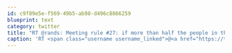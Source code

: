 ```yaml
---
id: c9f89e5e-f569-49b5-ab98-d496c8866259
blueprint: text
category: twitter
title: "RT @rands: Meeting rule #27: if more than half the people in the room have their laptops open, it's not a meeting."
caption: 'RT <span class="username username_linked">@<a href="https://twitter.com/rands" title="rands">rands</a></span>: Meeting rule #27: if more than half the people in the room have their laptops open, it''s not a meeting.'
---
```


